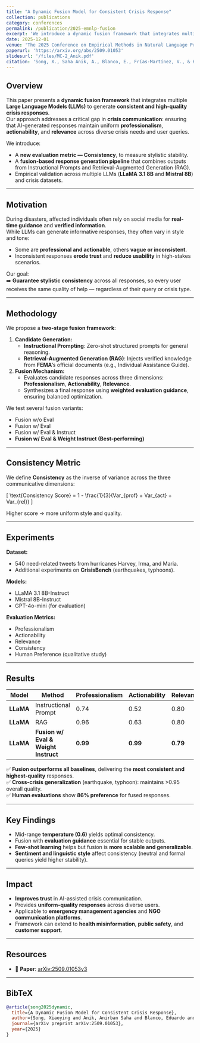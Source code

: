 ```yaml
---
title: "A Dynamic Fusion Model for Consistent Crisis Response"
collection: publications
category: conferences
permalink: /publication/2025-emnlp-fusion
excerpt: 'We introduce a dynamic fusion framework that integrates multiple LLMs to generate consistent, high-quality crisis responses across professionalism, actionability, and relevance dimensions.'
date: 2025-12-01
venue: 'The 2025 Conference on Empirical Methods in Natural Language Processing (EMNLP 2025)'
paperurl: 'https://arxiv.org/abs/2509.01053'
slidesurl: '/files/MC-2_Anik.pdf'
citation: 'Song, X., Saha Anik, A., Blanco, E., Frías-Martínez, V., & Hong, L. (2025). "A Dynamic Fusion Model for Consistent Crisis Response." <i>The 2025 Conference on Empirical Methods in Natural Language Processing (EMNLP 2025)</i>. arXiv:2509.01053.'
---
```


## Overview
This paper presents a **dynamic fusion framework** that integrates multiple **Large Language Models (LLMs)** to generate **consistent and high-quality crisis responses**.  
Our approach addresses a critical gap in **crisis communication**: ensuring that AI-generated responses maintain uniform **professionalism**, **actionability**, and **relevance** across diverse crisis needs and user queries.

We introduce:
- A **new evaluation metric — Consistency**, to measure stylistic stability.
- A **fusion-based response generation pipeline** that combines outputs from Instructional Prompts and Retrieval-Augmented Generation (RAG).
- Empirical validation across multiple LLMs (**LLaMA 3.1 8B** and **Mistral 8B**) and crisis datasets.

---

## Motivation
During disasters, affected individuals often rely on social media for **real-time guidance** and **verified information**.  
While LLMs can generate informative responses, they often vary in style and tone:
- Some are **professional and actionable**, others **vague or inconsistent**.
- Inconsistent responses **erode trust** and **reduce usability** in high-stakes scenarios.

Our goal:  
➡️ **Guarantee stylistic consistency** across all responses, so every user receives the same quality of help — regardless of their query or crisis type.

---

## Methodology
We propose a **two-stage fusion framework**:
1. **Candidate Generation:**  
   - **Instructional Prompting**: Zero-shot structured prompts for general reasoning.  
   - **Retrieval-Augmented Generation (RAG)**: Injects verified knowledge from **FEMA**’s official documents (e.g., Individual Assistance Guide).
2. **Fusion Mechanism:**  
   - Evaluates candidate responses across three dimensions: **Professionalism**, **Actionability**, **Relevance**.  
   - Synthesizes a final response using **weighted evaluation guidance**, ensuring balanced optimization.

We test several fusion variants:
- Fusion w/o Eval  
- Fusion w/ Eval  
- Fusion w/ Eval & Instruct  
- **Fusion w/ Eval & Weight Instruct (Best-performing)**

---

## Consistency Metric
We define **Consistency** as the inverse of variance across the three communicative dimensions:

\[
\text{Consistency Score} = 1 - \frac{1}{3}(Var_{prof} + Var_{act} + Var_{rel})
\]

Higher score → more uniform style and quality.

---

## Experiments
**Dataset:**  
- 540 need-related tweets from hurricanes Harvey, Irma, and Maria.  
- Additional experiments on **CrisisBench** (earthquakes, typhoons).

**Models:**  
- LLaMA 3.1 8B-Instruct  
- Mistral 8B-Instruct  
- GPT-4o-mini (for evaluation)

**Evaluation Metrics:**  
- Professionalism  
- Actionability  
- Relevance  
- Consistency  
- Human Preference (qualitative study)

---

## Results
| Model | Method | Professionalism | Actionability | Relevance | Consistency |
|--------|---------|------------------|----------------|-------------|--------------|
| **LLaMA** | Instructional Prompt | 0.74 | 0.52 | 0.80 | 0.76 |
| **LLaMA** | RAG | 0.96 | 0.63 | 0.80 | 0.84 |
| **LLaMA** | **Fusion w/ Eval & Weight Instruct** | **0.99** | **0.99** | **0.79** | **0.94** |

✅ **Fusion outperforms all baselines**, delivering the **most consistent and highest-quality** responses.  
✅ **Cross-crisis generalization** (earthquake, typhoon): maintains >0.95 overall quality.  
✅ **Human evaluations** show **86% preference** for fused responses.

---

## Key Findings
- Mid-range **temperature (0.6)** yields optimal consistency.
- Fusion with **evaluation guidance** essential for stable outputs.
- **Few-shot learning** helps but fusion is **more scalable and generalizable**.
- **Sentiment and linguistic style** affect consistency (neutral and formal queries yield higher stability).

---

## Impact
- **Improves trust** in AI-assisted crisis communication.
- Provides **uniform-quality responses** across diverse users.
- Applicable to **emergency management agencies** and **NGO communication platforms**.
- Framework can extend to **health misinformation**, **public safety**, and **customer support**.

---
## Resources
- 📄 **Paper**: [arXiv:2509.01053v3](https://arxiv.org/abs/2509.01053v3)  

---

## BibTeX

```bibtex
@article{song2025dynamic,
  title={A Dynamic Fusion Model for Consistent Crisis Response},
  author={Song, Xiaoying and Anik, Anirban Saha and Blanco, Eduardo and Frias-Martinez, Vanessa and Hong, Lingzi},
  journal={arXiv preprint arXiv:2509.01053},
  year={2025}
}

```
